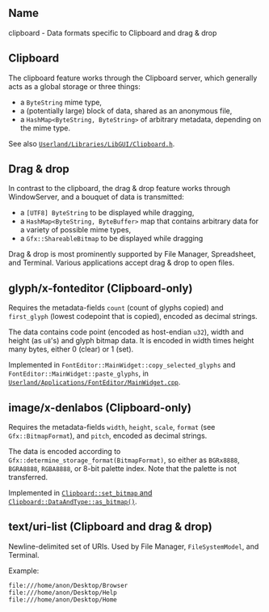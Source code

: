## Name

clipboard - Data formats specific to Clipboard and drag & drop

## Clipboard

The clipboard feature works through the Clipboard server, which generally acts as a global storage or three things:

-   a `ByteString` mime type,
-   a (potentially large) block of data, shared as an anonymous file,
-   a `HashMap<ByteString, ByteString>` of arbitrary metadata, depending on the mime type.

See also [`Userland/Libraries/LibGUI/Clipboard.h`](../../../../../Userland/Libraries/LibGUI/Clipboard.h).

## Drag & drop

In contrast to the clipboard, the drag & drop feature works through WindowServer, and a bouquet of data is transmitted:

-   a `[UTF8] ByteString` to be displayed while dragging,
-   a `HashMap<ByteString, ByteBuffer>` map that contains arbitrary data for a variety of possible mime types,
-   a `Gfx::ShareableBitmap` to be displayed while dragging

Drag & drop is most prominently supported by File Manager, Spreadsheet, and Terminal.
Various applications accept drag & drop to open files.

## glyph/x-fonteditor (Clipboard-only)

Requires the metadata-fields `count` (count of glyphs copied) and `first_glyph` (lowest codepoint that is copied), encoded as decimal strings.

The data contains code point (encoded as host-endian `u32`), width and height (as `u8`'s) and glyph bitmap data. It is encoded in width times height many bytes, either 0 (clear) or 1 (set).

Implemented in `FontEditor::MainWidget::copy_selected_glyphs` and `FontEditor::MainWidget::paste_glyphs`, in [`Userland/Applications/FontEditor/MainWidget.cpp`](../../../../../Userland/Applications/FontEditor/MainWidget.cpp).

## image/x-denlabos (Clipboard-only)

Requires the metadata-fields `width`, `height`, `scale`, `format` (see `Gfx::BitmapFormat`), and `pitch`, encoded as decimal strings.

The data is encoded according to `Gfx::determine_storage_format(BitmapFormat)`, so either as
`BGRx8888`, `BGRA8888`, `RGBA8888`, or 8-bit palette index. Note that the palette is not transferred.

Implemented in [`Clipboard::set_bitmap` and `Clipboard::DataAndType::as_bitmap()`](../../../../../Userland/Libraries/LibGUI/Clipboard.cpp).

## text/uri-list (Clipboard and drag & drop)

Newline-delimited set of URIs. Used by File Manager, `FileSystemModel`, and Terminal.

Example:

```
file:///home/anon/Desktop/Browser
file:///home/anon/Desktop/Help
file:///home/anon/Desktop/Home
```
